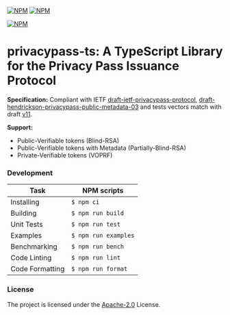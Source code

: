[![NPM](https://img.shields.io/npm/v/@cloudflare/privacypass-ts?style=plastic)](https://www.npmjs.com/package/@cloudflare/privacypass-ts) [![NPM](https://img.shields.io/npm/l/@cloudflare/privacypass-ts?style=plastic)](LICENSE.txt)

[![NPM](https://nodei.co/npm/@cloudflare/privacypass-ts.png)](https://www.npmjs.com/package/@cloudflare/privacypass-ts)

# privacypass-ts: A TypeScript Library for the Privacy Pass Issuance Protocol

**Specification:** Compliant with IETF [draft-ietf-privacypass-protocol](https://datatracker.ietf.org/doc/draft-ietf-privacypass-protocol/), [draft-hendrickson-privacypass-public-metadata-03](https://datatracker.ietf.org/doc/draft-hendrickson-privacypass-public-metadata/) and tests vectors match with draft [v11](https://datatracker.ietf.org/doc/draft-ietf-privacypass-protocol/11/).

**Support:**
 - Public-Verifiable tokens (Blind-RSA)
 - Public-Verifiable tokens with Metadata (Partially-Blind-RSA)
 - Private-Verifiable tokens (VOPRF)


### Development

| Task            | NPM scripts          |
|-----------------|----------------------|
| Installing      | `$ npm ci`           |
| Building        | `$ npm run build`    |
| Unit Tests      | `$ npm run test`     |
| Examples        | `$ npm run examples` |
| Benchmarking    | `$ npm run bench`    |
| Code Linting    | `$ npm run lint`     |
| Code Formatting | `$ npm run format`   |

### License

The project is licensed under the [Apache-2.0](LICENSE.txt) License.
